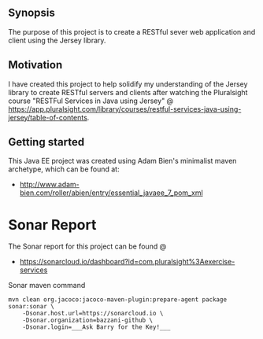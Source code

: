 ## Synopsis

The purpose of this project is to create a RESTful sever web application and client using the Jersey library.

## Motivation

I have created this project to help solidify my understanding of the Jersey library to create RESTful servers and clients after watching the Pluralsight course "RESTFul Services in Java using Jersey" @ https://app.pluralsight.com/library/courses/restful-services-java-using-jersey/table-of-contents.

## Getting started
This Java EE project was created using Adam Bien's minimalist maven archetype, which can be found at:
- http://www.adam-bien.com/roller/abien/entry/essential_javaee_7_pom_xml

# Sonar Report
The Sonar report for this project can be found @
* https://sonarcloud.io/dashboard?id=com.pluralsight%3Aexercise-services

Sonar maven command
```
mvn clean org.jacoco:jacoco-maven-plugin:prepare-agent package sonar:sonar \
    -Dsonar.host.url=https://sonarcloud.io \
    -Dsonar.organization=bazzani-github \
    -Dsonar.login=___Ask Barry for the Key!___
```
